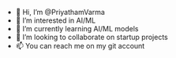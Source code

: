 - 👋 Hi, I’m @PriyathamVarma
- 👀 I’m interested in AI/ML
- 🌱 I’m currently learning AI/ML models 
- 💞️ I’m looking to collaborate on startup projects
- 📫 You can reach me on my git account

<!---
PriyathamVarma/PriyathamVarma is a ✨ special ✨ repository because its `README.md` (this file) appears on your GitHub profile.
You can click the Preview link to take a look at your changes.
--->
